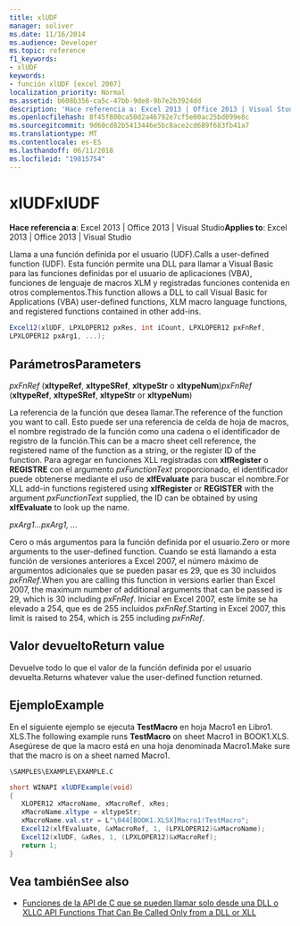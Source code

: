 ```yaml
---
title: xlUDF
manager: soliver
ms.date: 11/16/2014
ms.audience: Developer
ms.topic: reference
f1_keywords:
- xlUDF
keywords:
- función xlUDF [excel 2007]
localization_priority: Normal
ms.assetid: b608b356-ca5c-47bb-9de8-9b7e2b3924dd
description: 'Hace referencia a: Excel 2013 | Office 2013 | Visual Studio'
ms.openlocfilehash: 8f45f800ca50d2a46792e7cf5e00ac25bd099e8c
ms.sourcegitcommit: 9d60cd82b5413446e5bc8ace2cd689f683fb41a7
ms.translationtype: MT
ms.contentlocale: es-ES
ms.lasthandoff: 06/11/2018
ms.locfileid: "19815754"
---
```

# <a name="xludf"></a><span data-ttu-id="f4d1e-104">xlUDF</span><span class="sxs-lookup"><span data-stu-id="f4d1e-104">xlUDF</span></span>

<span data-ttu-id="f4d1e-105">**Hace referencia a**: Excel 2013 | Office 2013 | Visual Studio</span><span class="sxs-lookup"><span data-stu-id="f4d1e-105">**Applies to**: Excel 2013 | Office 2013 | Visual Studio</span></span> 
  
<span data-ttu-id="f4d1e-106">Llama a una función definida por el usuario (UDF).</span><span class="sxs-lookup"><span data-stu-id="f4d1e-106">Calls a user-defined function (UDF).</span></span> <span data-ttu-id="f4d1e-107">Esta función permite una DLL para llamar a Visual Basic para las funciones definidas por el usuario de aplicaciones (VBA), funciones de lenguaje de macros XLM y registradas funciones contenida en otros complementos.</span><span class="sxs-lookup"><span data-stu-id="f4d1e-107">This function allows a DLL to call Visual Basic for Applications (VBA) user-defined functions, XLM macro language functions, and registered functions contained in other add-ins.</span></span>
  
```cs
Excel12(xlUDF, LPXLOPER12 pxRes, int iCount, LPXLOPER12 pxFnRef,
LPXLOPER12 pxArg1, ...);
```

## <a name="parameters"></a><span data-ttu-id="f4d1e-108">Parámetros</span><span class="sxs-lookup"><span data-stu-id="f4d1e-108">Parameters</span></span>

<span data-ttu-id="f4d1e-109">_pxFnRef_ (**xltypeRef**, **xltypeSRef**, **xltypeStr** o **xltypeNum**)</span><span class="sxs-lookup"><span data-stu-id="f4d1e-109">_pxFnRef_ (**xltypeRef**, **xltypeSRef**, **xltypeStr** or **xltypeNum**)</span></span>
  
<span data-ttu-id="f4d1e-110">La referencia de la función que desea llamar.</span><span class="sxs-lookup"><span data-stu-id="f4d1e-110">The reference of the function you want to call.</span></span> <span data-ttu-id="f4d1e-111">Esto puede ser una referencia de celda de hoja de macros, el nombre registrado de la función como una cadena o el identificador de registro de la función.</span><span class="sxs-lookup"><span data-stu-id="f4d1e-111">This can be a macro sheet cell reference, the registered name of the function as a string, or the register ID of the function.</span></span> <span data-ttu-id="f4d1e-112">Para agregar en funciones XLL registradas con **xlfRegister** o **REGISTRE** con el argumento _pxFunctionText_ proporcionado, el identificador puede obtenerse mediante el uso de **xlfEvaluate** para buscar el nombre.</span><span class="sxs-lookup"><span data-stu-id="f4d1e-112">For XLL add-in functions registered using **xlfRegister** or **REGISTER** with the argument  _pxFunctionText_ supplied, the ID can be obtained by using **xlfEvaluate** to look up the name.</span></span> 
  
<span data-ttu-id="f4d1e-113">_pxArg1..._</span><span class="sxs-lookup"><span data-stu-id="f4d1e-113">_pxArg1, ..._</span></span>
  
<span data-ttu-id="f4d1e-114">Cero o más argumentos para la función definida por el usuario.</span><span class="sxs-lookup"><span data-stu-id="f4d1e-114">Zero or more arguments to the user-defined function.</span></span> <span data-ttu-id="f4d1e-115">Cuando se está llamando a esta función de versiones anteriores a Excel 2007, el número máximo de argumentos adicionales que se pueden pasar es 29, que es 30 incluidos _pxFnRef_.</span><span class="sxs-lookup"><span data-stu-id="f4d1e-115">When you are calling this function in versions earlier than Excel 2007, the maximum number of additional arguments that can be passed is 29, which is 30 including  _pxFnRef_.</span></span> <span data-ttu-id="f4d1e-116">Iniciar en Excel 2007, este límite se ha elevado a 254, que es de 255 incluidos _pxFnRef_.</span><span class="sxs-lookup"><span data-stu-id="f4d1e-116">Starting in Excel 2007, this limit is raised to 254, which is 255 including  _pxFnRef_.</span></span>
  
## <a name="return-value"></a><span data-ttu-id="f4d1e-117">Valor devuelto</span><span class="sxs-lookup"><span data-stu-id="f4d1e-117">Return value</span></span>

<span data-ttu-id="f4d1e-118">Devuelve todo lo que el valor de la función definida por el usuario devuelta.</span><span class="sxs-lookup"><span data-stu-id="f4d1e-118">Returns whatever value the user-defined function returned.</span></span>
  
## <a name="example"></a><span data-ttu-id="f4d1e-119">Ejemplo</span><span class="sxs-lookup"><span data-stu-id="f4d1e-119">Example</span></span>

<span data-ttu-id="f4d1e-120">En el siguiente ejemplo se ejecuta **TestMacro** en hoja Macro1 en Libro1. XLS.</span><span class="sxs-lookup"><span data-stu-id="f4d1e-120">The following example runs **TestMacro** on sheet Macro1 in BOOK1.XLS.</span></span> <span data-ttu-id="f4d1e-121">Asegúrese de que la macro está en una hoja denominada Macro1.</span><span class="sxs-lookup"><span data-stu-id="f4d1e-121">Make sure that the macro is on a sheet named Macro1.</span></span> 
  
`\SAMPLES\EXAMPLE\EXAMPLE.C`
  
```cs
short WINAPI xlUDFExample(void)
{       
   XLOPER12 xMacroName, xMacroRef, xRes;
   xMacroName.xltype = xltypeStr;
   xMacroName.val.str = L"\044[BOOK1.XLSX]Macro1!TestMacro";
   Excel12(xlfEvaluate, &xMacroRef, 1, (LPXLOPER12)&xMacroName);
   Excel12(xlUDF, &xRes, 1, (LPXLOPER12)&xMacroRef);
   return 1;
}
```

## <a name="see-also"></a><span data-ttu-id="f4d1e-122">Vea también</span><span class="sxs-lookup"><span data-stu-id="f4d1e-122">See also</span></span>

- [<span data-ttu-id="f4d1e-123">Funciones de la API de C que se pueden llamar solo desde una DLL o XLL</span><span class="sxs-lookup"><span data-stu-id="f4d1e-123">C API Functions That Can Be Called Only from a DLL or XLL</span></span>](c-api-functions-that-can-be-called-only-from-a-dll-or-xll.md)

